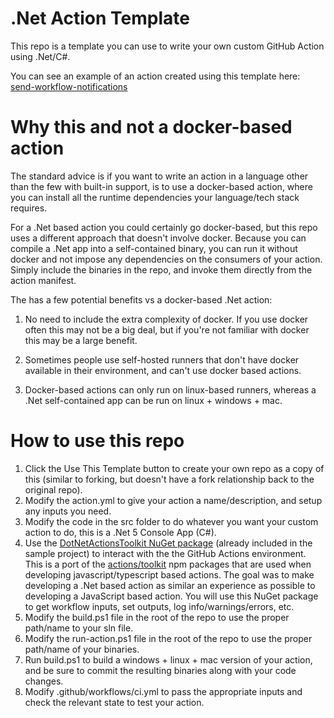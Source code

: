 # .Net Action Template
This repo is a template you can use to write your own custom GitHub Action using .Net/C#.

You can see an example of an action created using this template here: [send-workflow-notifications](https://github.com/OctoGeeks/send-workflow-notifications)

# Why this and not a docker-based action
The standard advice is if you want to write an action in a language other than the few with built-in support, is to use a docker-based action, where you can install all the runtime dependencies your language/tech stack requires.

For a .Net based action you could certainly go docker-based, but this repo uses a different approach that doesn't involve docker. Because you can compile a .Net app into a self-contained binary, you can run it without docker and not impose any dependencies on the consumers of your action. Simply include the binaries in the repo, and invoke them directly from the action manifest.

The has a few potential benefits vs a docker-based .Net action:

1. No need to include the extra complexity of docker. If you use docker often this may not be a big deal, but if you're not familiar with docker this may be a large benefit.

2. Sometimes people use self-hosted runners that don't have docker available in their environment, and can't use docker based actions.

3. Docker-based actions can only run on linux-based runners, whereas a .Net self-contained app can be run on linux + windows + mac.

# How to use this repo

1. Click the Use This Template button to create your own repo as a copy of this (similar to forking, but doesn't have a fork relationship back to the original repo).
2. Modify the action.yml to give your action a name/description, and setup any inputs you need.
3. Modify the code in the src folder to do whatever you want your custom action to do, this is a .Net 5 Console App (C#).
4. Use the [DotNetActionsToolkit NuGet package](https://www.nuget.org/packages/DotnetActionsToolkit/) (already included in the sample project) to interact with the the GitHub Actions environment. This is a port of the [actions/toolkit](https://github.com/actions/toolkit) npm packages that are used when developing javascript/typescript based actions. The goal was to make developing a .Net based action as similar an experience as possible to developing a JavaScript based action. You will use this NuGet package to get workflow inputs, set outputs, log info/warnings/errors, etc.
5. Modify the build.ps1 file in the root of the repo to use the proper path/name to your sln file.
6. Modify the run-action.ps1 file in the root of the repo to use the proper path/name of your binaries.
7. Run build.ps1 to build a windows + linux + mac version of your action, and be sure to commit the resulting binaries along with your code changes.
8. Modify .github/workflows/ci.yml to pass the appropriate inputs and check the relevant state to test your action.
